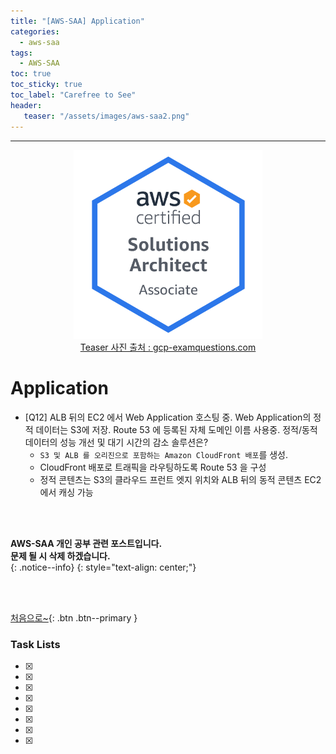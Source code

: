 ```yaml
---
title: "[AWS-SAA] Application"
categories:
  - aws-saa
tags:
  - AWS-SAA
toc: true
toc_sticky: true
toc_label: "Carefree to See"
header:
   teaser: "/assets/images/aws-saa2.png"
---
```

<!-- Created by Chae Seung Min - CarefreeLife
Visit my Programming blog: https://carefreelife98.github.io --> 
---

<div style="text-align: center;">
  <img src="/assets/images/aws-saa.png" alt="aws-saa_Procdess" width="60%" min-width="200px" itemprop="image"><br>
  <a href="https://www.gcp-examquestions.com/course/aws-certified-solutions-architect-associate-saa-c02-actual-exam/">Teaser 사진 출처 : gcp-examquestions.com</a>
</div>

# Application

- [Q12]
ALB 뒤의 EC2 에서 Web Application 호스팅 중.
Web Application의 정적 데이터는 S3에 저장.
Route 53 에 등록된 자체 도메인 이름 사용중.
정적/동적 데이터의 성능 개선 및 대기 시간의 감소 솔루션은?
    - `S3 및 ALB 를 오리진으로 포함하는 Amazon CloudFront 배포`를 생성.
    - CloudFront 배포로 트래픽을 라우팅하도록 Route 53 을 구성
    - 정적 콘텐츠는 S3의 클라우드 프런트 엣지 위치와 ALB 뒤의 동적 콘텐츠 EC2에서 캐싱 가능

<br><br>







**AWS-SAA 개인 공부 관련 포스트입니다.** <br>
**문제 될 시 삭제 하겠습니다.** <br>
{: .notice--info}
{: style="text-align: center;"}

<br><br>

[처음으로~](#){: .btn .btn--primary }

### Task Lists

>

- [x] 
- [x] 
- [x] 
- [x] 
- [x] 
- [x] 
- [x] 
- [x] 
